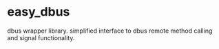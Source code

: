 # easy_dbus
dbus wrapper library. simplified interface to dbus remote method calling and signal functionality.
